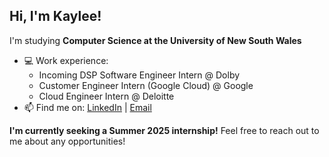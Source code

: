 ## Hi, I'm Kaylee!

I'm studying **Computer Science at the University of New South Wales**
- 💻 Work experience:
  - Incoming DSP Software Engineer Intern @ Dolby
  - Customer Engineer Intern (Google Cloud) @ Google
  - Cloud Engineer Intern @ Deloitte
- 📫 Find me on: [LinkedIn](https://linkedin.com/in/kayleecragg) | [Email](mailto:kayleeanncragg@gmail.com)

**I'm currently seeking a Summer 2025 internship!** Feel free to reach out to me about any opportunities! 


<!--
📫 Visit my website that is severely outdated: https://kayleecragg.github.io/

**kayleecragg/kayleecragg** is a ✨ _special_ ✨ repository because its `README.md` (this file) appears on your GitHub profile.

Here are some ideas to get you started:

- 🔭 I’m currently working on ...
- 🌱 I’m currently learning ...
- 👯 I’m looking to collaborate on ...
- 🤔 I’m looking for help with ...
- 💬 Ask me about ...
- 📫 How to reach me: ...
- 😄 Pronouns: ...
- ⚡ Fun fact: ...
-->
